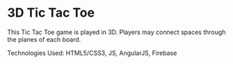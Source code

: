 # 3D Tic Tac Toe
This Tic Tac Toe game is played in 3D.  Players may connect spaces through the planes of each board.

Technologies Used: HTML5/CSS3, JS, AngularJS, Firebase